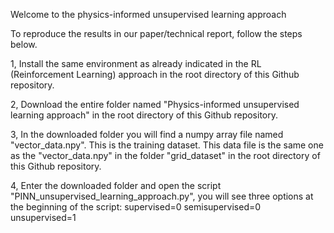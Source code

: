 Welcome to the physics-informed unsupervised learning approach

To reproduce the results in our paper/technical report, follow the steps below.

1, Install the same environment as already indicated in the RL (Reinforcement Learning) approach in the root directory of this Github repository.

2, Download the entire folder named "Physics-informed unsupervised learning approach" in the root directory of this Github repository.

3, In the downloaded folder you will find a numpy array file named "vector_data.npy". This is the training dataset. This data file is the same one as the "vector_data.npy" in the folder "grid_dataset" in the root directory of this Github repository.

4, Enter the downloaded folder and open the script "PINN_unsupervised_learning_approach.py", you will see three options at the beginning of the script:
   supervised=0
   semisupervised=0
   unsupervised=1
